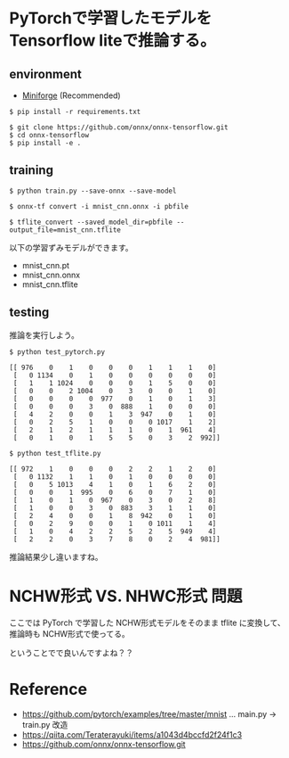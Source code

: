 # PyTorchで学習したモデルをTensorflow liteで推論する。

## environment

- [Miniforge](https://github.com/conda-forge/miniforge)  (Recommended)

```
$ pip install -r requirements.txt

$ git clone https://github.com/onnx/onnx-tensorflow.git
$ cd onnx-tensorflow
$ pip install -e .
```

## training


```
$ python train.py --save-onnx --save-model

$ onnx-tf convert -i mnist_cnn.onnx -i pbfile

$ tflite_convert --saved_model_dir=pbfile --output_file=mnist_cnn.tflite
```

以下の学習ずみモデルができます。

- mnist_cnn.pt
- mnist_cnn.onnx
- mnist_cnn.tflite

## testing

推論を実行しよう。

```
$ python test_pytorch.py

[[ 976    0    1    0    0    0    1    1    1    0]
 [   0 1134    0    1    0    0    0    0    0    0]
 [   1    1 1024    0    0    0    1    5    0    0]
 [   0    0    2 1004    0    3    0    0    1    0]
 [   0    0    0    0  977    0    1    0    1    3]
 [   0    0    0    3    0  888    1    0    0    0]
 [   4    2    0    0    1    3  947    0    1    0]
 [   0    2    5    1    0    0    0 1017    1    2]
 [   2    1    2    1    1    1    0    1  961    4]
 [   0    1    0    1    5    5    0    3    2  992]]
```

```
$ python test_tflite.py

[[ 972    1    0    0    0    2    2    1    2    0]
 [   0 1132    1    1    0    1    0    0    0    0]
 [   0    5 1013    4    1    0    1    6    2    0]
 [   0    0    1  995    0    6    0    7    1    0]
 [   1    0    1    0  967    0    3    0    2    8]
 [   1    0    0    3    0  883    3    1    1    0]
 [   2    4    0    0    1    8  942    0    1    0]
 [   0    2    9    0    0    1    0 1011    1    4]
 [   1    0    4    2    2    5    2    5  949    4]
 [   2    2    0    3    7    8    0    2    4  981]]
```

推論結果少し違いますね。

# NCHW形式 VS. NHWC形式 問題

ここでは PyTorch で学習した NCHW形式モデルをそのまま tflite に変換して、
推論時も NCHW形式で使ってる。

ということでで良いんですよね？？


# Reference

- https://github.com/pytorch/examples/tree/master/mnist ... main.py -> train.py 改造
- https://qiita.com/Teraterayuki/items/a1043d4bccfd2f24f1c3
- https://github.com/onnx/onnx-tensorflow.git
